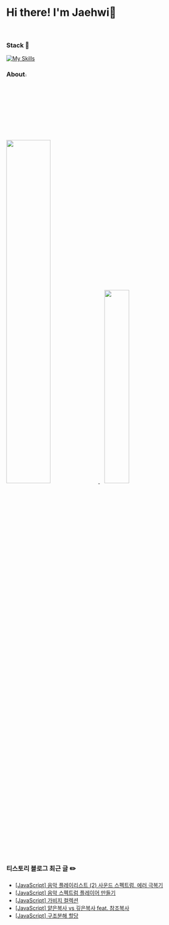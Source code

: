<!--
**myeong-jae-hwi/myeong-jae-hwi** is a ✨ _special_ ✨ repository because its `README.md` (this file) appears on your GitHub profile.

Here are some ideas to get you started:

- 🔭 I’m currently working on ...
- 🌱 I’m currently learning ...
- 👯 I’m looking to collaborate on ...
- 🤔 I’m looking for help with ...
- 💬 Ask me about ...
- 📫 How to reach me: ...
- 😄 Pronouns: ...
- ⚡ Fun fact: ...
-->
# Hi there! I'm Jaehwi👋
<br>

### Stack  📌
<p align="center">
    
[![My Skills](https://skillicons.dev/icons?i=git,html,css,js,ts,react,vue,sass,tailwind,python)](https://skillicons.dev)
</p>

### About<img width = "4%" src = "https://github.com/myeong-jae-hwi/myeong-jae-hwi/assets/72872676/1ddc4555-6a53-497b-ad04-34845086b976"/>  

<a href="https://github.com/anuraghazra/github-readme-stats">
  <img src="https://github-readme-stats.vercel.app/api?username=myeong-jae-hwi&show_icons=true&theme=material-palenight&hide_border=true&bg_color=20232a&icon_color=E3E3E3A8&text_color=fff&title_color=61DAFB&count_private=true" width="48%" />
</a>
&nbsp;&nbsp;
<a href="https://github.com/myeong-jae-hwi/github-stats">
  <img src="https://github-readme-stats.vercel.app/api/top-langs/?username=myeong-jae-hwi&layout=compact&hide_border=true&bg_color=20232a&icon_color=E3E3E3A8&hide=java&theme=material-palenight&title_color=fff" width="36%" />
</a>

<!-- <p align="center">
<img src="https://img.shields.io/badge/python-3670A0?style=for-the-badge&logo=python&logoColor=ffdd54"/>
<img src="https://img.shields.io/badge/node.js-339933?style=for-the-badge&logo=Node.js&logoColor=FFFFFF"/><br>
<img src="https://img.shields.io/badge/java-007396?style=for-the-badge&logo=java&logoColor=white">
</p> -->
### 티스토리 블로그 최근 글 ✏️

- [[JavaScript] 음악 플레이리스트 (2) 사운드 스펙트럼, 에러 극복기](https://re-hwi.tistory.com/158)
- [[JavaScript] 음악 스펙트럼 플레이어 만들기](https://re-hwi.tistory.com/157)
- [[JavaScript] 가비지 컬렉션](https://re-hwi.tistory.com/156)
- [[JavaScript] 얕은복사 vs 깊은복사 feat. 참조복사](https://re-hwi.tistory.com/155)
- [[JavaScript] 구조분해 할당](https://re-hwi.tistory.com/154)

